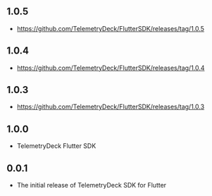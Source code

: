 ## 1.0.5

- https://github.com/TelemetryDeck/FlutterSDK/releases/tag/1.0.5


## 1.0.4

- https://github.com/TelemetryDeck/FlutterSDK/releases/tag/1.0.4


## 1.0.3

- https://github.com/TelemetryDeck/FlutterSDK/releases/tag/1.0.3


## 1.0.0

- TelemetryDeck Flutter SDK

## 0.0.1

- The initial release of TelemetryDeck SDK for Flutter
